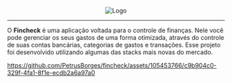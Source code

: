 <p align="center">
  <img src="https://github.com/Birgiman/fincheck/assets/101602651/0ab0e071-ce8c-426a-8c89-a7c54ac8c95b" id="cover-image" alt="Logo" />  
</p>


---

<div id='introducao'>

O **Fincheck** é uma aplicação voltada para o controle de finanças. Nele você pode gerenciar os seus gastos de uma forma otimizada, através do controle de suas contas bancárias, categorias de gastos e transações. Esse projeto foi desenvolvido utilizando algumas das stacks mais novas do mercado.
</div>

https://github.com/PetrusBorges/fincheck/assets/105453766/c9b904c0-329f-4fa1-8f1e-ecdb2a6a97a0

